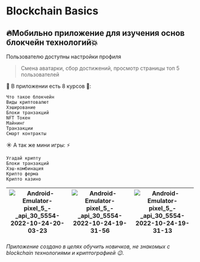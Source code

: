 # Blockchain Basics
## :fire:Мобильно приложение для изучения основ блокчейн технологий:boom:

Пользователю доступны настройки профиля

> Смена аватарки, cбор достижений, просмотр страницы топ 5 пользователей

:dizzy: В приложении есть 8 курсов :star2::
```
Что такое блокчейн
Виды криптовалют
Хэширование
Блоки транзакций
NFT Токен
Майнинг
Транзакции
Смарт контракты
```

:sunny: А так же мини игры: :zap:
```
Угадай крипту
Блоки транзакций
Хэш-комбинация
Крипто ферма
Крипто казино
```

| ![Android-Emulator-pixel_5_-_api_30_5554-2022-10-24-20-03-23](https://user-images.githubusercontent.com/95878097/197589131-6a63076d-3270-4c56-ba7d-d224d393dcfe.gif)  | ![Android-Emulator-pixel_5_-_api_30_5554-2022-10-24-19-31-56](https://user-images.githubusercontent.com/95878097/197589559-bc64db91-b5eb-4f8c-9039-fd0e36488dc7.gif)   | ![Android-Emulator-pixel_5_-_api_30_5554-2022-10-24-19-31-13](https://user-images.githubusercontent.com/95878097/197589764-d919c9ed-5fb9-45fe-9489-f82564ec2a44.gif) |
| ------- | -------- | -------- |

###### Приложение создано в целях обучить новичков, не знакомых с blockchain технологиями и криптографией :wink:.
